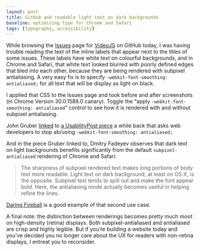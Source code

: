```yaml
---
layout: post
title: GitHub and readable light text on dark backgrounds
baseline: optimizing type for Chrome and Safari
tags: [typography, accessibility]
---
```


While browsing the [Issues](https://github.com/videojs/video.js/issues) page for [VideoJS](http://www.videojs.com) on GitHub today, I was having trouble reading the text of the inline labels that appear next to the titles of some issues. These labels have white text on colourful backgrounds, and in Chrome and Safari, that white text looked blurred with poorly defined edges that bled into each other, because they are being rendered with subpixel antialiasing. A very easy fix is to specify `-webkit-font-smoothing: antialiased;` for all text that will be display as light on black.

I applied that CSS to the Issues page and took before and after screenshots (in Chrome Version 30.0.1588.0 canary). Toggle  the “apply `-webkit-font-smoothing: antialiased`” control to see how it is rendered with and without subpixel antialiasing.



John Gruber [linked](http://daringfireball.net/linked/2012/11/14/font-smoothing) to [a UsabilityPost piece](http://www.usabilitypost.com/2012/11/05/stop-fixing-font-smoothing/) a while back that asks web developers to stop ab/using `-webkit-font-smoothing: antialiased;`

And in the piece Gruber linked to, Dmitry Fadeyev observes that  dark text on light backgrounds benefits significantly from the default `subpixel-antialiased` rendering of Chrome and Safari:

> The sharpness of subpixel rendered text makes long portions of body text more readable. Light text on dark background, at least on OS X, is the opposite. Subpixel text tends to spill out and make the font appear bold. Here, the antialiasing mode actually becomes useful in helping refine the lines.

[Daring Fireball](http://daringfireball.net) is a good example of that second use case.

A final note: the distinction between renderings becomes pretty much moot on high-density (retina) displays. Both subpixel-antialiased and antialiased are crisp and highly legible. But if you’re building a website today and you’ve decided you no longer care about the UX for readers with non-retina displays, I entreat you to reconsider.
